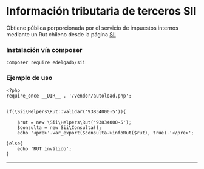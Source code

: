 # Información tributaria de terceros SII

Obtiene  pública porporcionada por el servicio de impuestos internos mediante un Rut chileno desde la página [SII](https://zeus.sii.cl/cvc/stc/stc.html)



### Instalación vía composer

```
composer require edelgado/sii
```

### Ejemplo de uso


```
<?php
require_once __DIR__ . '/vendor/autoload.php';


if(\Sii\Helpers\Rut::validar('93834000-5')){

    $rut = new \Sii\Helpers\Rut('93834000-5');
    $consulta = new Sii\Consulta();
    echo '<pre>'.var_export($consulta->infoRut($rut), true).'</pre>';

}else{
    echo 'RUT inválido';
}

```

---